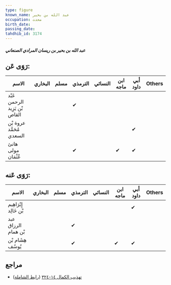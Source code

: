 ```yaml
---
type: figure
known_name: عبد الله بن بحير
occupation: محدث
birth_date:
passing_date:
tahdhib_id: 3174
---
```

##### عبد الله بن بحير بن ريسان المرادي الصنعاني

## رَوَى عَن:
| الاسم                         | البخاري | مسلم | الترمذي | النسائي | ابن ماجه | أبي داود | Others |
| ----------------------------- | ------- | ---- | ------- | ------- | -------- | -------- | ------ |
| عَبْد الرحمن بْن يَزِيد القاص |         |      | ✔       |         |          |          |        |
| عروة بْن مُحَمَّد السعدي      |         |      |         |         |          | ✔        |        |
| هانئ مولى عُثْمَان            |         |      | ✔       |         | ✔        | ✔        |        |
## رَوَى عَنه:
| الاسم                  | البخاري | مسلم | الترمذي | النسائي | ابن ماجه | أبي داود | Others |
| ---------------------- | ------- | ---- | ------- | ------- | -------- | -------- | ------ |
| إِبْرَاهِيم بْن خَالِد |         |      |         |         |          | ✔        |        |
| عبد الرزاق بْن همام    |         |      | ✔       |         |          |          |        |
| هِشَام بْن يُوسُف      |         |      | ✔       |         | ✔        | ✔        |        |
## مراجع
- [تهذيب الكمال ١٤-٣٢٤](obsidian://open?vault=Tahdhib-al-Kamal&file=Figures/٣١٧٤-عبد%20الله%20بن%20بحير%20بن%20ريسان%20المرادي%20الصنعاني) ([رابط الشاملة](https://shamela.ws/book/3722/7252))